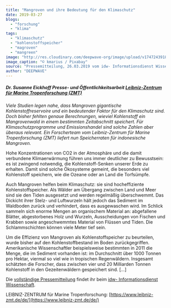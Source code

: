 ```yaml
---
title: "Mangroven und ihre Bedeutung für den Klimaschutz"
date: 2019-03-27
blogs: 
  - "forschung"
  - "klima"
tags: 
  - "klimaschutz"
  - "kohlenstoffspeicher"
  - "magroven"
  - "mangreen"
image: "http://res.cloudinary.com/deepwave-org/image/upload/v1747243918/deepwave.org/mangroves-5205415_1920.jpg"
image_caption: "© kmarius / Pixabay"
source: "Pressemitteilung, 26.03.2019 vom idw- Informationsdienst Wissenschaft"
author: "DEEPWAVE"
---
```


##### Dr. Susanne Eickhoff _Presse- und Öffentlichkeitsarbeit_ [Leibniz-Zentrum für Marine Tropenforschung (ZMT)](https://idw-online.de/de/institution457)

_Viele Studien legen nahe, dass Mangroven gigantische Kohlenstoffreservoire und ein bedeutender Faktor für den Klimaschutz sind. Doch bisher fehlten genaue Berechnungen, wieviel Kohlenstoff ein Mangrovenwald in einem bestimmten Zeitabschnitt speichert. Für Klimaschutzprogramme und Emissionshandel sind solche Zahlen aber überaus relevant. Ein Forscherteam vom Leibniz-Zentrum für Marine Tropenforschung (ZMT) liefert nun Speicherraten für indonesische Mangroven._

Hohe Konzentrationen von CO2 in der Atmosphäre und die damit verbundene Klimaerwärmung führen uns immer deutlicher zu Bewusstsein: es ist zwingend notwendig, die Kohlenstoff-Senken unserer Erde zu erhalten. Damit sind solche Ökosysteme gemeint, die besonders viel Kohlenstoff speichern, wie die Ozeane oder an Land die Torfsümpfe.

Auch Mangroven helfen beim Klimaschutz: sie sind hocheffiziente Kohlenstoffspeicher. Als Wälder am Übergang zwischen Land und Meer sind sie den Tiden ausgesetzt und werden regelmäßig überschwemmt. Das Dickicht ihrer Stelz- und Luftwurzeln hält jedoch das Sediment im Waldboden zurück und verhindert, dass es ausgewaschen wird. Im Schlick sammeln sich enorme Mengen an organischem Material an: abgefallene Blätter, abgestorbenes Holz und Wurzeln, Ausscheidungen von Fischen und Krabben sowie angeschwemmtes Material von Flüssen und Tiden. Die Schlammschichten können viele Meter tief sein.

Um die Effizienz von Mangroven als Kohlenstoffspeicher zu beurteilen, wurde bisher auf den Kohlenstoffbestand im Boden zurückgegriffen. Amerikanische Wissenschaftler beispielsweise bestimmten in 2011 die Menge, die im Sediment vorhanden ist: im Durchschnitt über 1000 Tonnen pro Hektar, viermal so viel wie in tropischen Regenwäldern. Insgesamt schätzten die Forscher, dass zwischen vier und 20 Milliarden Tonnen Kohlenstoff in den Gezeitenwäldern gespeichert sind. \[...\]

Die [vollständige Pressemitteilung](https://www.klimareporter.de/protest/klimastreiker-fangen-bei-sich-an) findet ihr beim [idw- Informationsdienst Wissenschaft](https://idw-online.de/de/).

LEIBNIZ-ZENTRUM für Marine Tropenforschung: [https://www.leibniz-zmt.de/de/](https://www.leibniz-zmt.de/de/)
